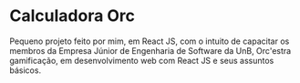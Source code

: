 # Calculadora Orc

 Pequeno projeto feito por mim, em React JS, com o intuito de capacitar os membros da Empresa Júnior de Engenharia de Software da UnB, Orc'estra gamificação, em desenvolvimento web com React JS e seus assuntos básicos. 